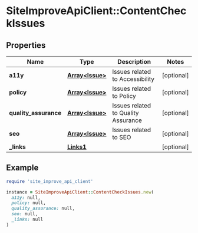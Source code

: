 # SiteImproveApiClient::ContentCheckIssues

## Properties

| Name | Type | Description | Notes |
| ---- | ---- | ----------- | ----- |
| **a11y** | [**Array&lt;Issue&gt;**](Issue.md) | Issues related to Accessibility | [optional] |
| **policy** | [**Array&lt;Issue&gt;**](Issue.md) | Issues related to Policy | [optional] |
| **quality_assurance** | [**Array&lt;Issue&gt;**](Issue.md) | Issues related to Quality Assurance | [optional] |
| **seo** | [**Array&lt;Issue&gt;**](Issue.md) | Issues related to SEO | [optional] |
| **_links** | [**Links1**](Links1.md) |  | [optional] |

## Example

```ruby
require 'site_improve_api_client'

instance = SiteImproveApiClient::ContentCheckIssues.new(
  a11y: null,
  policy: null,
  quality_assurance: null,
  seo: null,
  _links: null
)
```


